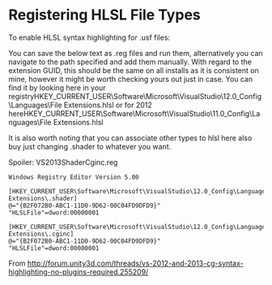 # Registering HLSL File Types

To enable HLSL syntax highlighting for .usf files:

You can save the below text as .reg files and run them, alternatively you can navigate to the path specified and add them manually. With regard to the extension GUID, this should be the same on all installs as it is consistent on mine, however it might be worth checking yours out just in case. You can find it by looking here in your registryHKEY_CURRENT_USER\Software\Microsoft\VisualStudio\12.0_Config\Languages\File Extensions.hlsl or for 2012 hereHKEY_CURRENT_USER\Software\Microsoft\VisualStudio\11.0_Config\Languages\File Extensions.hlsl

It is also worth noting that you can associate other types to hlsl here also buy just changing .shader to whatever you want.

Spoiler: VS2013ShaderCginc.reg

```reg
Windows Registry Editor Version 5.00

[HKEY_CURRENT_USER\Software\Microsoft\VisualStudio\12.0_Config\Languages\File Extensions\.shader]
@="{B2F072B0-ABC1-11D0-9D62-00C04FD9DFD9}"
"HLSLFile"=dword:00000001

[HKEY_CURRENT_USER\Software\Microsoft\VisualStudio\12.0_Config\Languages\File Extensions\.cginc]
@="{B2F072B0-ABC1-11D0-9D62-00C04FD9DFD9}"
"HLSLFile"=dword:00000001
```

From <http://forum.unity3d.com/threads/vs-2012-and-2013-cg-syntax-highlighting-no-plugins-required.255209/>
